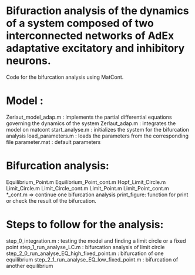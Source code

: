 # Bifuraction analysis of the dynamics of a system composed of two interconnected networks of AdEx adaptative excitatory and inhibitory neurons.

Code for the bifurcation analysis using MatCont.

# Model :

Zerlaut_model_adap.m : implements the partial differential equations governing the dynamics of the system
Zerlaut_adap.m : integrates the model on matcont
start_analyse.m : initializes the system for the bifurcation analysis
load_parameters.m : loads the parameters from the corresponding file
parameter.mat : default parameters

# Bifurcation analysis:

Equilibrium_Point.m
Equilibrium_Point_cont.m
Hopf_Limit_Circle.m
Limit_Circle.m
Limit_Circle_cont.m
Limit_Point.m
Limit_Point_cont.m
*_cont.m => continue one bifurcation analysis
print_figure: function for print or check the result of the bifurcation.

# Steps to follow for the analysis:

step_0_integration.m : testing the model and finding a limit circle or a fixed point
step_1_run_analyse_LC.m : bifurcation analysis of limit circle
step_2_0_run_analyse_EQ_high_fixed_point.m : bifurcation of one equilibrium
step_2_1_run_analyse_EQ_low_fixed_point.m : bifurcation of another equilibrium


